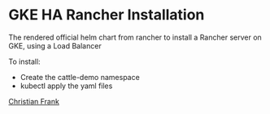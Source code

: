 # GKE HA Rancher Installation

The rendered official helm chart from rancher to install a Rancher server on GKE, using a Load Balancer

To install:
- Create the cattle-demo namespace
- kubectl apply the yaml files

[Christian Frank](http://www.chfrank.net/)
